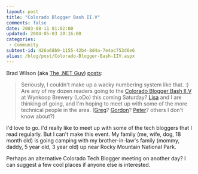 ```yaml
---
layout: post
title: "Colorado Blogger Bash II.V"
comments: false
date: 2003-08-11 01:02:00
updated: 2004-05-03 20:16:00
categories:
 - Community
subtext-id: 426a68b9-1155-42b4-8d4a-7e4ac753d6e6
alias: /blog/post/Colorado-Blogger-Bash-IIV.aspx
---
```



Brad Wilson (aka [The .NET Guy](http://dotnetguy.techieswithcats.com/)) [posts](http://dotnetguy.techieswithcats.com/archives/003734.shtml):

> Seriously, I couldn't make up a wacky numbering system like that. :) Are any of my dozen readers going to the [Colorado Blogger Bash II.V](http://www.worldwiderant.com/archives/001595.html) at Wynkoop Brewery (LoDo) this coming Saturday? [Lisa](http://www.glimpseofagrrl.com/) and I are thinking of going, and I'm hoping to meet up with some of the more technical people in the area. ([Greg](http://www.rassoc.com/gregr/weblog)? [Gordon](http://radio.weblogs.com/0106046/)? [Peter](http://www.peterprovost.org/weblog/)? others I don't know about?)

I'd love to go. I'd really like to meet up with some of the tech bloggers that I read regularly. But I can't make this event. My family (me, wife, dog, 18 month old) is going camping with my brother-in-law's family (mommy, daddy, 5 year old, 3 year old) up near Rocky Mountain National Park.

Perhaps an alternative Colorado Tech Blogger meeting on another day? I can suggest a few cool places if anyone else is interested.
